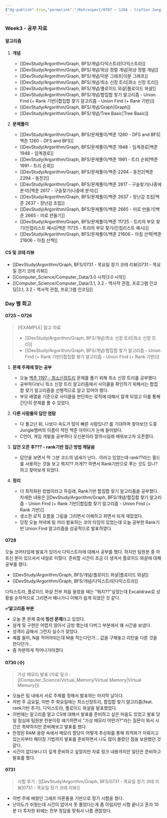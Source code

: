 ```yaml
---
{"dg-publish":true,"permalink":"/Retrospect/0707 ~ 1204 - Crafton Jungle/Week03_0725~0730/","noteIcon":"","created":"2025-07-28T23:47:04.428+09:00","updated":"2025-08-12T13:24:17.072+09:00"}
---
```



### Week3 - 공부 자료 

#### 알고리즘 
1. **개념** 
	- [[DevStudy/Argorithm/Graph, BFS/개념/다익스트라\|다익스트라]]
	- [[DevStudy/Argorithm/Graph, BFS/개념/위상 정렬 개념\|위상 정렬 개념]]
	- [[DevStudy/Argorithm/Graph, BFS/개념/이분 그래프\|이분 그래프]]
	- [[DevStudy/Argorithm/Graph, BFS/개념/최소 신장 트리\|최소 신장 트리]]
	- [[DevStudy/Argorithm/Graph, BFS/개념/플로이드 와샬\|플로이드 와샬]]
	- [[DevStudy/Argorithm/Graph, BFS/개념/합집합 찾기 알고리즘 - Union Find (+ Rank 기반)\|합집합 찾기 알고리즘 - Union Find (+ Rank 기반)]]
	- [[DevStudy/Argorithm/Graph, BFS/개념/Graph\|Graph]]
	- [[DevStudy/Argorithm/Graph, BFS/개념/Tree Basic\|Tree Basic]]

2. **문제풀이**
	- [[DevStudy/Argorithm/Graph, BFS/문제풀이/백준 1260 - DFS and BFS\|백준 1260 - DFS and BFS]]
	- [[DevStudy/Argorithm/Graph, BFS/문제풀이/백준 1948 - 임계경로\|백준 1948 - 임계경로]]
	- [[DevStudy/Argorithm/Graph, BFS/문제풀이/백준 1991 - 트리 순회\|백준 1991 - 트리 순회]]
	- [[DevStudy/Argorithm/Graph, BFS/문제풀이/백준 2294 - 동전2\|백준 2294 - 동전2]]
	- [[DevStudy/Argorithm/Graph, BFS/문제풀이/백준 2617 - 구슬찾기(나중에 분석)\|백준 2617 - 구슬찾기(나중에 분석)]]
	- [[DevStudy/Argorithm/Graph, BFS/문제풀이/백준 2637 - 장난감 조립\|백준 2637 - 장난감 조립]]
	- [[DevStudy/Argorithm/Graph, BFS/문제풀이/백준 2665 - 미로 만들기\|백준 2665 - 미로 만들기]]
	- [[DevStudy/Argorithm/Graph, BFS/문제풀이/백준 11725 - 트리의 부모 찾기(인접리스트 예시)\|백준 11725 - 트리의 부모 찾기(인접리스트 예시)]]
	- [[DevStudy/Argorithm/Graph, BFS/문제풀이/백준 21606 - 아침 산책\|백준 21606 - 아침 산책]]

#### CS 및 코테 리뷰 
- [[DevStudy/Argorithm/Graph, BFS/0731 - 목요일 정기 코테 리뷰\|0731 - 목요일 정기 코테 리뷰]]
- [[Computer_Science/Computer_Data/3.0 시작\|3.0 시작]]
- [[Computer_Science/Computer_Data/3.1, 3.2 - 역사적 관점, 프로그램 인코딩\|3.1, 3.2 - 역사적 관점, 프로그램 인코딩]]




### Day 별 회고 
#### 0725 ~ 0726

>[!EXAMPLE] 참고 자료 
>- [[DevStudy/Argorithm/Graph, BFS/개념/최소 신장 트리\|최소 신장 트리]]
>- [[DevStudy/Argorithm/Graph, BFS/개념/합집합 찾기 알고리즘 - Union Find (+ Rank 기반)\|합집합 찾기 알고리즘 - Union Find (+ Rank 기반)]]

1. **문제 주제에 맞는 공부** 
	- 오늘 [백준 1197 - 최소신장트리](https://www.acmicpc.net/problem/1197) 문제를 풀기 위해 최소 신장 트리를 공부했다.
	- 공부하다보니 최소 신장 트리 알고리즘에서 사이클을 확인하기 위해서는 합집합 찾기 알고리즘을 선행적으로 알고 있어야 했다. 
	- 부모 배열을 기준으로 사이클을 판단하는 로직에 대해서 알게 되었고 이를 통해 간단히 문제를 풀 수 있었다.
	  
2. **다른 사람들의 답안 염탐**
	- 다 풀고난 뒤, 나보다 속도가 많이  빠른 사람있나? 를 기대하며 찾아보던 도중 Jungle멤버의 이름이 적힌 백준 아이디가 눈에 들어왔다.
	- C언어, 게임 개발을 공부하다 오신분이라 잘하시길래 배워보고자 오픈했다.
3. **답안 오픈 후??? - rank기반 접근 방법 깨달음**
	- 답안을 보면서 딱 그분 코드의 냄새가 난다.. 이러고 있었는데 rank??라는 필드를 사용하는 것을 보고 뭐지?? 저게?? 하면서 Rank기반으로 푸는 것도 있나? 하고 찾아보게 되었다.
4. **정리**
	- 더 최적화된 방법이라고 하길래, Rank기반 합집합 찾기 알고리즘을 공부했다. 자세한 내용은 [[DevStudy/Argorithm/Graph, BFS/개념/합집합 찾기 알고리즘 - Union Find (+ Rank 기반)\|합집합 찾기 알고리즘 - Union Find (+ Rank 기반)]]
	- 생소한 로직 흐름을 그림을 그리면서 이해하고 파면서 되게 재밌었다.
	- 당장 오늘 저녁에 팀 끼리 발표하는 코어 타임이 있었는데 오늘 공부한 Rank기반 Union Find 알고리즘을 성공적으로 발표하였다.

#### 0728 


오늘 코어타임에 발표가 있어서 다익스트라에 대해서 공부를 했다. 하지만 팀원분 중 아프신 분이 있으셔서 내일로 미뤘다. 준비할 시간이 조금 더 생겨서 플로이드 와샬에 대해 공부를 했다.
- [[DevStudy/Argorithm/Graph, BFS/개념/플로이드 와샬\|플로이드 와샬]]
- [[DevStudy/Argorithm/Graph, BFS/개념/다익스트라\|다익스트라]]

다익스트라, 플로이드 와샬 전부 처음 들었을 때는 "뭐지??"싶었는데 Excalidraw로 상황을 순차적으로 그리면서 해나가니 이해가 쉽게 되었던 것 같다.

**✅알고리즘 부분**
- 오늘 푼 문제 중에 **빙산 문제**라고 있었다.
- 설계 및 구현은 어렵지 않아서 금방 했는데 디버그 부분에서 꽤 시간을 보냈다.
- 성격이 급해서 그런지 실수가 잦았다.
- 예를 들어, N을 적어야되는데 M을 적는다던가... 값을 구해놓고 리턴을 다른 것을 한다던가... 
- 좀 차분하게 적어나가야겠다


#### 0730 (수)

> 가상 메모리 발표 (자료 링크 :  [[Computer_Science/Virtual_Memory/Virtual Memory\|Virtual Memory]])

- 오늘은 팀 내에서 서로 주제를 정해서 발표하는 마지막 날이다.
- 저번 주 금요일, 이번 주 화요일에는 최소신장트리, 합집합 찾기 알고리즘(feat. rank기반 추가), 다익스트라, 플로이드 와샬을 발표했었다.
- 이번에는 알고리즘 말고 CS에 대해서 발표를 준비하고 싶은 마음도 있었고 발표 당일 점심에 팀원분 한분이랑 얘기하면서 "가상 메모리 어떤가?"라는 질문이 와서 시간은 촉박하지만 준비해보고 발표를 했다.
- 한정된 RAM 용량 속에서 메모리 할당이 어떻게 추상화를 통해 최적화가 이뤄지고 있는지부터 페이징 기법까지 발표를 준비하면서 나도 많이 몰랐던 점을 보완했던 것 같다.
- 시간이 없다보니 더 깊게 준비하고 싶었지만 자료 링크 내용까지만 일단은 준비하고 발표를 했다.
#### 0731 
> 시험 후기 : [[DevStudy/Argorithm/Graph, BFS/0731 - 목요일 정기 코테 리뷰\|0731 - 목요일 정기 코테 리뷰]]
- 이번 주에 배웠던 그래프 이론들을 기반으로 정기 시험을 쳤다.
- 난이도가 쉬웠는데 시간이 없어서 못 풀었다는게 좀 아쉽지만 시험 끝나고 혼자 10분 더 투자한 뒤에는 전부 정답을 맞춰서 나름 괜찮았다.

